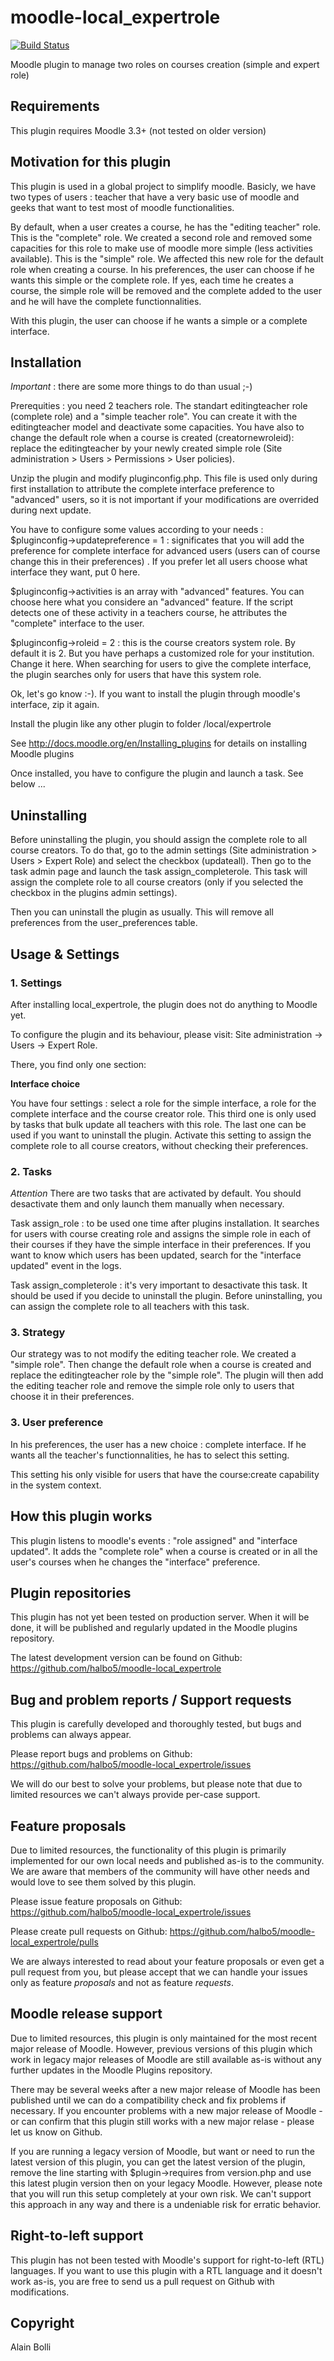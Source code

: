 moodle-local_expertrole
============================

[![Build Status](https://travis-ci.org/halbo5/moodle-local_expertrole.svg?branch=master)](https://travis-ci.org/halbo5/moodle-local_expertrole)

Moodle plugin to manage two roles on courses creation (simple and expert role)


Requirements
------------

This plugin requires Moodle 3.3+ (not tested on older version)


Motivation for this plugin
--------------------------

This plugin is used in a global project to simplify moodle. Basicly, we have two types of users : teacher that have a very basic use of moodle and geeks that want to test most of moodle functionalities.

By default, when a user creates a course, he has the "editing teacher" role. This is the "complete" role. We created a second role and removed some capacities for this role to make use of moodle more simple (less activities available). This is the "simple" role. We affected this new role for the default role when creating a course. In his preferences, the user can choose if he wants this simple or the complete role. If yes, each time he creates a course, the simple role will be removed and the complete added to the user and he will have the complete functionnalities.

With this plugin, the user can choose if he wants a simple or a complete interface.


Installation
------------

_Important_ : there are some more things to do than usual ;-)

Prerequities : you need 2 teachers role. The standart editingteacher role (complete role) and a "simple teacher role". You can create it with the editingteacher model and deactivate some capacities.
You have also to change the default role when a course is created (creatornewroleid): replace the editingteacher by your newly created simple role (Site administration > Users > Permissions > User policies).

Unzip the plugin and modify pluginconfig.php. This file is used only during first installation to attribute the complete interface preference to "advanced" users, so it is not important if your modifications are overrided during next update.

You have to configure some values according to your needs :
$pluginconfig->updatepreference = 1 : significates that you will add the preference for complete interface for advanced users (users can of course change this in their preferences) . If you prefer let all users choose what interface they want, put 0 here.

$pluginconfig->activities is an array with "advanced" features. You can choose here what you considere an "advanced" feature. If the script detects one of these activity in a teachers course, he attributes the "complete" interface to the user.

$pluginconfig->roleid = 2 : this is the course creators system role. By default it is 2. But you have perhaps a customized role for your institution. Change it here. When searching for users to give the complete interface, the plugin searches only for users that have this system role.

Ok, let's go know :-). If you want to install the plugin through moodle's interface, zip it again.

Install the plugin like any other plugin to folder
/local/expertrole

See http://docs.moodle.org/en/Installing_plugins for details on installing Moodle plugins

Once installed, you have to configure the plugin and launch a task. See below ...

Uninstalling
-------------
Before uninstalling the plugin, you should assign the complete role to all course creators.
To do that, go to the admin settings (Site administration > Users > Expert Role) and select the checkbox (updateall).
Then go to the task admin page and launch the task assign_completerole. This task will assign the complete role to all course creators (only if you selected the checkbox in the plugins admin settings).

Then you can uninstall the plugin as usually. This will remove all preferences from the user_preferences table.


Usage & Settings
----------------

### 1. Settings

After installing local_expertrole, the plugin does not do anything to Moodle yet.

To configure the plugin and its behaviour, please visit:
Site administration -> Users -> Expert Role.

There, you find only one section:

__Interface choice__

You have four settings : select a role for the simple interface, a role for the complete interface and the course creator role.
This third one is only used by tasks that bulk update all teachers with this role.
The last one can be used if you want to uninstall the plugin. Activate this setting to assign the complete role to all course creators, without checking their preferences.

### 2. Tasks

_Attention_ There are two tasks that are activated by default. You should desactivate them and only launch them manually when necessary.

Task assign_role : to be used one time after plugins installation. It searches for users with course creating role and assigns the simple role in each of their courses if they have the simple interface in their preferences. If you want to know which users has been updated, search for the "interface updated" event in the logs.

Task assign_completerole : it's very important to desactivate this task. It should be used if you decide to uninstall the plugin. Before uninstalling, you can assign the complete role to all teachers with this task.

### 3. Strategy

Our strategy was to not modify the editing teacher role.  We created a "simple role". Then change the default role when a course is created and replace the editingteacher role by the "simple role". The plugin will then add the editing teacher role and remove the simple role only to users that choose it in their preferences.

### 3. User preference

In his preferences, the user has a new choice : complete interface. If he wants all the teacher's functionnalities, he has to select this setting.

This setting his only visible for users that have the course:create capability in the system context.


How this plugin works
---------------------

This plugin listens to moodle's events : "role assigned" and "interface updated". It adds the "complete role" when a course is created or in all the user's courses when he changes the "interface" preference.


Plugin repositories
-------------------

This plugin has not yet been tested on production server. When it will be done, it will be published and regularly updated in the Moodle plugins repository.


The latest development version can be found on Github:
https://github.com/halbo5/moodle-local_expertrole


Bug and problem reports / Support requests
------------------------------------------

This plugin is carefully developed and thoroughly tested, but bugs and problems can always appear.

Please report bugs and problems on Github:
https://github.com/halbo5/moodle-local_expertrole/issues

We will do our best to solve your problems, but please note that due to limited resources we can't always provide per-case support.


Feature proposals
-----------------

Due to limited resources, the functionality of this plugin is primarily implemented for our own local needs and published as-is to the community. We are aware that members of the community will have other needs and would love to see them solved by this plugin.

Please issue feature proposals on Github:
https://github.com/halbo5/moodle-local_expertrole/issues

Please create pull requests on Github:
https://github.com/halbo5/moodle-local_expertrole/pulls

We are always interested to read about your feature proposals or even get a pull request from you, but please accept that we can handle your issues only as feature _proposals_ and not as feature _requests_.


Moodle release support
----------------------

Due to limited resources, this plugin is only maintained for the most recent major release of Moodle. However, previous versions of this plugin which work in legacy major releases of Moodle are still available as-is without any further updates in the Moodle Plugins repository.

There may be several weeks after a new major release of Moodle has been published until we can do a compatibility check and fix problems if necessary. If you encounter problems with a new major release of Moodle - or can confirm that this plugin still works with a new major relase - please let us know on Github.

If you are running a legacy version of Moodle, but want or need to run the latest version of this plugin, you can get the latest version of the plugin, remove the line starting with $plugin->requires from version.php and use this latest plugin version then on your legacy Moodle. However, please note that you will run this setup completely at your own risk. We can't support this approach in any way and there is a undeniable risk for erratic behavior.


Right-to-left support
---------------------

This plugin has not been tested with Moodle's support for right-to-left (RTL) languages.
If you want to use this plugin with a RTL language and it doesn't work as-is, you are free to send us a pull request on Github with modifications.


Copyright
---------

Alain Bolli

